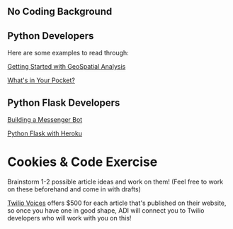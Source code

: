 ## No Coding Background

## Python Developers

Here are some examples to read through: 

[Getting Started with GeoSpatial Analysis](https://www.twilio.com/blog/2017/08/geospatial-analysis-python-geojson-geopandas.html)

[What's in Your Pocket?](https://www.twilio.com/blog/2017/09/whats-in-your-pocket-visualizing-your-reading-list-with-python.html)

## Python Flask Developers

[Building a Messenger Bot](https://www.twilio.com/blog/2017/12/facebook-messenger-bot-python.html)

[Python Flask with Heroku](https://www.twilio.com/blog/2018/02/facebook-messenger-bot-heroku-python-flask.html)

# Cookies & Code Exercise

Brainstorm 1-2 possible article ideas and work on them! (Feel free to work on these beforehand and come in with drafts) 

[Twilio Voices]() offers $500 for each article that's published on their website, so once you have one in good shape, ADI will connect you to Twilio developers who will work with you on this!
